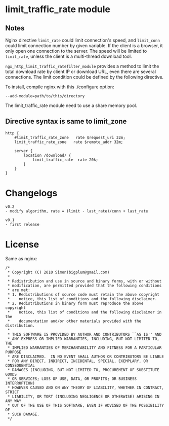 limit_traffic_rate module
=========================

Notes
-----

Nginx directive `limit_rate` could limit connection's speed, and `limit_conn` could limit connection number by given variable. If the client is a browser, it only open one connection to the server. The speed will be limited to `limit_rate`, unless the client is a multi-thread download tool.

`ngx_http_limit_traffic_ratefilter_module` provides a method to limit the total download rate by client IP or download URL, even there are several connections. The limit condition could be defined by the following directive.

To install, compile nginx with this ./configure option:

    --add-module=path/to/this/directory

The limit_traffic_rate module need to use a share memory pool.

Directive syntax is same to limit_zone
--------------------------------------

```nginx
http {
    #limit_traffic_rate_zone   rate $request_uri 32m;
    limit_traffic_rate_zone   rate $remote_addr 32m;

    server {
        location /download/ {
            limit_traffic_rate  rate 20k;
        }
    }
}
```

Changelogs
==========

    v0.2 
    - modify algorithm, rate = (limit - last_rate)/conn + last_rate
    
    v0.1
    - first release

License
=======

Same as nginx:

```
/* 
 * Copyright (C) 2010 Simon(bigplum@gmail.com)
 *
 * Redistribution and use in source and binary forms, with or without
 * modification, are permitted provided that the following conditions
 * are met:
 * 1. Redistributions of source code must retain the above copyright
 *    notice, this list of conditions and the following disclaimer.
 * 2. Redistributions in binary form must reproduce the above copyright
 *    notice, this list of conditions and the following disclaimer in the
 *    documentation and/or other materials provided with the distribution.
 *
 * THIS SOFTWARE IS PROVIDED BY AUTHOR AND CONTRIBUTORS ``AS IS'' AND
 * ANY EXPRESS OR IMPLIED WARRANTIES, INCLUDING, BUT NOT LIMITED TO, THE
 * IMPLIED WARRANTIES OF MERCHANTABILITY AND FITNESS FOR A PARTICULAR PURPOSE
 * ARE DISCLAIMED.  IN NO EVENT SHALL AUTHOR OR CONTRIBUTORS BE LIABLE
 * FOR ANY DIRECT, INDIRECT, INCIDENTAL, SPECIAL, EXEMPLARY, OR CONSEQUENTIAL
 * DAMAGES (INCLUDING, BUT NOT LIMITED TO, PROCUREMENT OF SUBSTITUTE GOODS
 * OR SERVICES; LOSS OF USE, DATA, OR PROFITS; OR BUSINESS INTERRUPTION)
 * HOWEVER CAUSED AND ON ANY THEORY OF LIABILITY, WHETHER IN CONTRACT, STRICT
 * LIABILITY, OR TORT (INCLUDING NEGLIGENCE OR OTHERWISE) ARISING IN ANY WAY
 * OUT OF THE USE OF THIS SOFTWARE, EVEN IF ADVISED OF THE POSSIBILITY OF
 * SUCH DAMAGE.
 */
```
